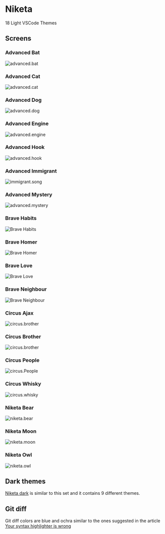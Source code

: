 # Niketa

18 Light VSCode Themes

## Screens

### Advanced Bat

![advanced.bat](https://github.com/selfrefactor/niketa-themes/blob/master/packages/niketa-theme-past/files/advanced.bat.png?raw=true)

### Advanced Cat

![advanced.cat](https://github.com/selfrefactor/niketa-themes/blob/master/packages/niketa-theme-past/files/advanced.cat.png?raw=true)

### Advanced Dog

![advanced.dog](https://github.com/selfrefactor/niketa-themes/blob/master/packages/niketa-theme-past/files/advanced.dog.png?raw=true)

### Advanced Engine

![advanced.engine](https://github.com/selfrefactor/niketa-themes/blob/master/packages/niketa-theme-past/files/advanced.engine.png?raw=true)

### Advanced Hook

![advanced.hook](https://github.com/selfrefactor/niketa-themes/blob/master/packages/niketa-theme-past/files/advanced.hook.png?raw=true)

### Advanced Immigrant

![immigrant.song](https://github.com/selfrefactor/niketa-themes/blob/master/packages/niketa-theme-past/files/advanced.immigrant.png?raw=true)

### Advanced Mystery

![advanced.mystery](https://github.com/selfrefactor/niketa-themes/blob/master/packages/niketa-theme-past/files/advanced.mystery.png?raw=true)

### Brave Habits

![Brave Habits](https://github.com/selfrefactor/niketa-themes/blob/master/packages/niketa-theme-past/files/brave.habits.png?raw=true)

### Brave Homer

![Brave Homer](https://github.com/selfrefactor/niketa-themes/blob/master/packages/niketa-theme-past/files/brave.homer.png?raw=true)

### Brave Love

![Brave Love](https://github.com/selfrefactor/niketa-themes/blob/master/packages/niketa-theme-past/files/brave.love.png?raw=true)

### Brave Neighbour

![Brave Neighbour](https://github.com/selfrefactor/niketa-themes/blob/master/packages/niketa-theme-past/files/brave.neighbour.png?raw=true)

### Circus Ajax

![circus.brother](https://github.com/selfrefactor/niketa-themes/blob/master/packages/niketa-theme-past/files/circus.ajax.png?raw=true)

### Circus Brother

![circus.brother](https://github.com/selfrefactor/niketa-themes/blob/master/packages/niketa-theme-past/files/circus.brother.png?raw=true)

### Circus People

![circus.People](https://github.com/selfrefactor/niketa-themes/blob/master/packages/niketa-theme-past/files/circus.people.png?raw=true)

### Circus Whisky

![circus.whisky](https://github.com/selfrefactor/niketa-themes/blob/master/packages/niketa-theme-past/files/circus.whisky.png?raw=true)

### Niketa Bear

![niketa.bear](https://github.com/selfrefactor/niketa-themes/blob/master/packages/niketa-theme-past/files/niketa.bear.png?raw=true)

### Niketa Moon

![niketa.moon](https://github.com/selfrefactor/niketa-themes/blob/master/packages/niketa-theme-past/files/niketa.moon.png?raw=true)

### Niketa Owl

![niketa.owl](https://github.com/selfrefactor/niketa-themes/blob/master/packages/niketa-theme-past/files/niketa.owl.png?raw=true)

## Dark themes

[Niketa dark](https://marketplace.visualstudio.com/items?itemName=selfrefactor.niketa-dark-theme) is similar to this set and it contains 9 different themes.

## Git diff

Git diff colors are blue and ochra similar to the ones suggested in the article [Your syntax highlighter is wrong](https://jameshfisher.com/2014/05/11/your-syntax-highlighter-is-wrong/)
